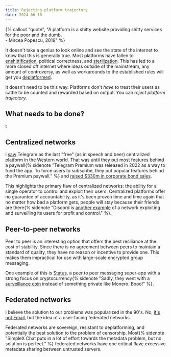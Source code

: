 ```yaml
---
title: Rejecting platform trajectory
date: 2024-06-10
---
```

{% callout "quote", "A platform is a shitty website providing shitty services for the poor and the dumb.<br>- Mircea Popescu, 2019" %}

It doesn't take a genius to look online and see the state of the internet to know that this is generally true. Most platforms have fallen to [enshittification](https://en.m.wikipedia.org/wiki/Enshittification "enshittification"), political correctness, and [sterilization](https://www.reddit.com/r/OutOfTheLoop/comments/1bk81at/comment/kvx1jzw "sterilization"). This has led to a more closed off internet where ideas outside of the mainstream, any amount of controversy, as well as workarounds to the established rules will get you [deplatformed](https://discord.com/safety/off-platform-behaviors-policy-explainer "deplatformed").

It doesn't need to be this way. Platforms don't _have_ to treat their users as cattle to be counted and rewarded based on output. You can _reject platform trajectory_.

## What needs to be done?
t

## Centralized networks
I [saw](/archive/2024/telegram-descent-into-enshittification) Telegram as the last "free" (as in speech and beer) centralized platform in the Western world. That was until they put most features behind a paywall{% sidenote "Telegram Premium was released in 2022 as a way to fund the app. To force users to subscribe, they put popular features behind the Premium paywall." %} and [raised $330m in corporate bond sales](https://www.channelnewsasia.com/business/telegram-secures-330-million-bond-sales-4204066 "raised $330m in corporate bond sales").

This highlights the primary flaw of centralized networks: the ability for a single operator to control and exploit their users. Centralized platforms offer no guarantee of accountability, as it's been proven time and time again that no matter how bad a platform gets, people will stay because their friends are there{% sidenote "Discord is [another example](/archive/2024/the-tragedy-of-discord) of a network exploiting and surveilling its users for profit and control." %}.

## Peer-to-peer networks
Peer to peer is an interesting option that offers the best resiliance at the cost of stability. Since there is no agreement between peers to maintain a standard of quality, they have no reason or incentive to provide one. This makes them impractical for use with large-scale encrypted group messaging.

One example of this is [Status](https://status.app), a peer to peer messaging super-app with a strong focus on cryptocurrency{% sidenote "Sadly, they went with a [surveillance coin](/archive/2024/the-bitcoiners-were-wrong) instead of something private like Monero. Booo!" %}.

## Federated networks
I believe the solution to our problems was popularized in the 90's. No, [it's not Email](/archive/2024/email-sucks), but the idea of a user-facing federated networks.

Federated networks are sovereign, resistant to deplatforming, and potentially the best solution to the problem of censorship. Most{% sidenote "SimpleX Chat puts in a lot of effort towards the metadata problem, but no solution is perfect." %} federated networks have one critical flaw; excessive metadata sharing between untrusted servers.

